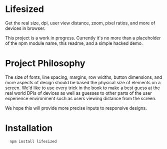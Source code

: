 # Lifesized
Get the real size, dpi, user view distance, zoom, pixel ratios, and more of devices in browser.

This project is a work in progress. Currently it's no more than a placeholder of the npm module name,
this readme, and a simple hacked demo.

# Project Philosophy
The size of fonts, line spacing, margins, row widths, button dimensions, and more aspects of design
should be based the physical size of elements on a screen. We'd like to use every trick in the book
to make a best guess at the real world DPIs of devices as well as guesses to other parts of the user
experience environment such as users viewing distance from the screen.

We hope this will provide more precise inputs to responsive designs.

# Installation

      npm install lifesized
